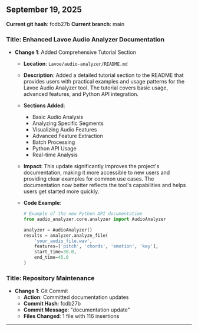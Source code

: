 ## September 19, 2025

**Current git hash**: fcdb27b
**Current branch**: main

### Title: Enhanced Lavoe Audio Analyzer Documentation
- **Change 1**: Added Comprehensive Tutorial Section
  - **Location**: `Lavoe/audio-analyzer/README.md`
  - **Description**: Added a detailed tutorial section to the README that provides users with practical examples and usage patterns for the Lavoe Audio Analyzer tool. The tutorial covers basic usage, advanced features, and Python API integration.
  - **Sections Added**:
    - Basic Audio Analysis
    - Analyzing Specific Segments
    - Visualizing Audio Features
    - Advanced Feature Extraction
    - Batch Processing
    - Python API Usage
    - Real-time Analysis

  - **Impact**: This update significantly improves the project's documentation, making it more accessible to new users and providing clear examples for common use cases. The documentation now better reflects the tool's capabilities and helps users get started more quickly.

  - **Code Example**:
    ```python
    # Example of the new Python API documentation
    from audio_analyzer.core.analyzer import AudioAnalyzer
    
    analyzer = AudioAnalyzer()
    results = analyzer.analyze_file(
        'your_audio_file.wav',
        features=['pitch', 'chords', 'emotion', 'key'],
        start_time=30.0,
        end_time=45.0
    )
    ```

### Title: Repository Maintenance
- **Change 1**: Git Commit
  - **Action**: Committed documentation updates
  - **Commit Hash**: fcdb27b
  - **Commit Message**: "documentation update"
  - **Files Changed**: 1 file with 116 insertions

---
